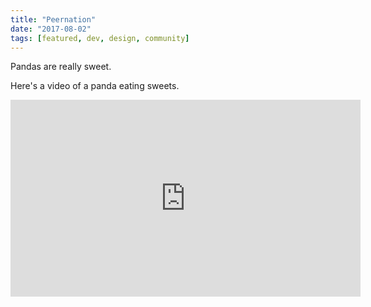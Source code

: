```yaml
---
title: "Peernation"
date: "2017-08-02"
tags: [featured, dev, design, community]
---
```


Pandas are really sweet.

Here's a video of a panda eating sweets.

<iframe width="560" height="315" src="https://www.youtube.com/embed/4n0xNbfJLR8" frameborder="0" allowfullscreen></iframe>
